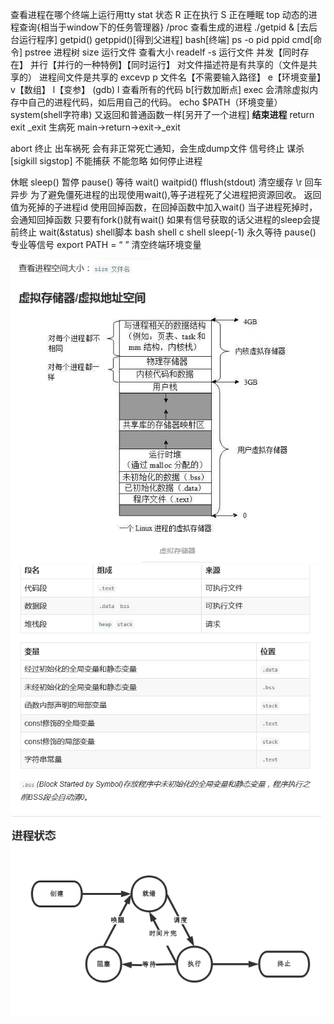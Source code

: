 查看进程在哪个终端上运行用tty
stat 状态 R 正在执行 S 正在睡眠
top 动态的进程查询{相当于window下的任务管理器}
/proc 查看生成的进程
./getpid & [去后台运行程序]
getpid() getppid()[得到父进程]
bash[终端]
ps -o pid ppid cmd[命令]
pstree 进程树
size 运行文件 查看大小
readelf -s 运行文件 
并发【同时存在】  并行【并行的一种特例】【同时运行】
对文件描述符是有共享的（文件是共享的）
进程间文件是共享的
excevp
p 文件名【不需要输入路径】  e【环境变量】  v【数组】  l【变参】
(gdb) l  查看所有的代码  b[行数加断点]
exec  会清除虚拟内存中自己的进程代码，如后用自己的代码。
echo $PATH（环境变量）
system(shell字符串) 又返回和普通函数一样[另开了一个进程]
**结束进程**
return
exit
_exit	生病死
main->return->exit->_exit

abort  终止 出车祸死  会有非正常死亡通知，会生成dump文件
信号终止  谋杀[sigkill sigstop]   不能捕获   不能忽略
如何停止进程

休眠 sleep()
暂停  pause()
等待  wait()  waitpid()
fflush(stdout) 清空缓存  \r 回车
异步
为了避免僵死进程的出现使用wait(),等子进程死了父进程把资源回收。 返回值为死掉的子进程id
使用回掉函数，在回掉函数中加入wait()
当子进程死掉时，会通知回掉函数
只要有fork()就有wait()
如果有信号获取的话父进程的sleep会提前终止
wait(&status)
shell脚本
bash shell   c shell
sleep(-1) 永久等待
pause() 专业等信号
export PATH = “ ” 清空终端环境变量


<div style="text-align: center">
<img src="process_base01.png"/>
</div>

<div style="text-align: center">
<img src="process_base02.png"/>
</div>

<div style="text-align: center">
<img src="process_base03.png"/>
</div>